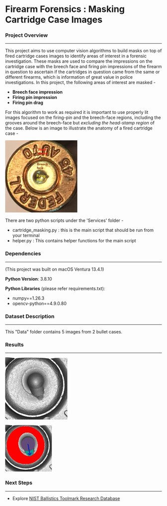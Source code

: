 # Firearm Forensics : Masking Cartridge Case Images

### Project Overview
---
This project aims to use computer vision algorithms to build masks on top of fired cartridge cases images to identify areas of interest in a forensic investigation. These masks are used to compare the impressions on the cartridge case with the breech face and firing pin impressions of the firearm in question to ascertain if the cartridges in question came from the same or different firearms, which is information of great value in police investigations. 
In this project, the following areas of interest are masked -

- **Breech face impression**
- **Firing pin impression**
- **Firing pin drag**

For this algorithm to work as required it is important to use properly lit images focused on the firing-pin and the breech-face regions, including the grooves around the breech-face but *excluding the head-stamp region* of the case. Below is an image to illustrate the anatomy of a fired cartridge case -

![Fired Bullet Casing Image](https://github.com/SonalKiran/FirearmForensics-MaskingCartridgeCaseImages/blob/master/resources/bullet_casing.jpg)


There are two python scripts under the 'Services' folder -

- cartridge_masking.py : this is the main script that should be run from your terminal
- helper.py : This contains helper functions for the main script


### Dependencies
---
(This project was built on macOS Ventura 13.4.1)

**Python Version**: 3.8.10

**Python Libraries** (please refer requirements.txt):
- numpy==1.26.3
- opencv-python==4.9.0.80


### Dataset Description
---
This "Data" folder contains 5 images from 2 bullet cases.


### Results
---

![Original Casing Image](https://github.com/SonalKiran/FirearmForensics-MaskingCartridgeCaseImages/blob/master/data/o_1.jpg)


![Masked Casing Image](https://github.com/SonalKiran/FirearmForensics-MaskingCartridgeCaseImages/blob/master/data/masked_images/masked_o_1.jpg)


### Next Steps
---
- Explore [NIST Ballistics Toolmark Research Database](https://tsapps.nist.gov/NRBTD/Studies/Studies/Details/a023199a-b9f3-4a1a-89e8-c94054a7cf61)






